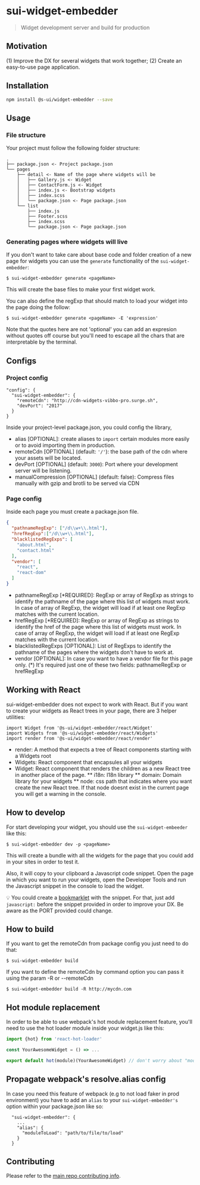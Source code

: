 # sui-widget-embedder

> Widget development server and build for production

## Motivation

(1) Improve the DX for several widgets that work together; (2) Create an easy-to-use page application.

## Installation

```sh
npm install @s-ui/widget-embedder --save
```

## Usage

### File structure

Your project must follow the following folder structure:

```
.
├── package.json <- Project package.json
└── pages
    ├── detail <- Name of the page where widgets will be
    │   ├── Gallery.js <- Widget
    │   ├── ContactForm.js <- Widget
    │   ├── index.js <- Bootstrap widgets
    │   ├── index.scss
    │   └── package.json <- Page package.json
    └── list
        ├── index.js
        ├── Footer.scss
        ├── index.scss
        └── package.json <- Page package.json
```

### Generating pages where widgets will live

If you don't want to take care about base code and folder creation of a new page for widgets you can use the `generate` functionality of the `sui-widget-embedder`:

```
$ sui-widget-embedder generate <pageName>
```

This will create the base files to make your first widget work.

You can also define the regExp that should match to load your widget into the page doing the follow:

```
$ sui-widget-embedder generate <pageName> -E 'expression'
```

Note that the quotes here are not 'optional' you can add an expresion without quotes off course but you'll need to escape all the chars that are interpretable by the terminal.

## Configs

### Project config

```
"config": {
  "sui-widget-embedder": {
    "remoteCdn": "http://cdn-widgets-vibbo-pro.surge.sh",
    "devPort": "2017"
  }
}
```

Inside your project-level package.json, you could config the library,

- alias [OPTIONAL]: create aliases to `import` certain modules more easily or to avoid importing them in production.
- remoteCdn [OPTIONAL] (default: `'/'`): the base path of the cdn where your assets will be located.
- devPort [OPTIONAL] (default: `3000`): Port where your development server will be listening.
- manualCompression [OPTIONAL] (default: false): Compress files manually with gzip and brotli to be served via CDN

### Page config

Inside each page you must create a package.json file.

```json
{
  "pathnameRegExp": ["/d\\w+\\.html"],
  "hrefRegExp":["/d\\w+\\.html"],
  "blacklistedRegExps": [
    "about.html",
    "contact.html"
  ],
  "vendor": [
    "react",
    "react-dom"
  ]
}
```

- pathnameRegExp [*REQUIRED]: RegExp or array of RegExp as strings to identify the pathname of the page where this list of widgets must work. In case of array of RegExp, the widget will load if at least one RegExp matches with the current location.
- hrefRegExp [*REQUIRED]: RegExp or array of RegExp as strings to identify the href of the page where this list of widgets must work. In case of array of RegExp, the widget will load if at least one RegExp matches with the current location.
- blacklistedRegExps [OPTIONAL]: List of RegExps to identify the pathname of the pages where the widgets don't have to work at.
- vendor [OPTIONAL]: In case you want to have a vendor file for this page only.
(*) It's required just one of these two fields: pathnameRegExp or hrefRegExp

## Working with React

sui-widget-embedder does not expect to work with React. But if you want to create your widgets as React trees in your page, there are 3 helper utilities:

```
import Widget from '@s-ui/widget-embedder/react/Widget'
import Widgets from '@s-ui/widget-embedder/react/Widgets'
import render from '@s-ui/widget-embedder/react/render'
```

- render: A method that expects a tree of React components starting with a Widgets root
- Widgets: React component that encapsules all your widgets
- Widget: React component that renders the children as a new React tree in another place of the page.
  ** i18n: I18n library
  ** domain: Domain library for your widgets
  \*\* node: css path that indicates where you want create the new React tree. If that node doesnt exist in the current page you will get a warning in the console.

## How to develop

For start developing your widget, you should use the `sui-widget-embeeder` like this:

```
$ sui-widget-embedder dev -p <pageName>
```

This will create a bundle with all the widgets for the page that you could add in your sites in order to test it.

Also, it will copy to your clipboard a Javascript code snippet. Open the page in which you want to run your widgets, open the Developer Tools and run the Javascript snippet in the console to load the widget.

💡 You could create a [bookmarklet](https://en.wikipedia.org/wiki/Bookmarklet) with the snippet. For that, just add `javascript:` before the snippet provided in order to improve your DX. Be aware as the PORT provided could change.

## How to build

If you want to get the remoteCdn from package config you just need to do that:

```
$ sui-widget-embedder build
```

If you want to define the remoteCdn by command option you can pass it using the param -R or --remoteCdn

```
$ sui-widget-embedder build -R http://mycdn.com
```

## Hot module replacement

In order to be able to use webpack's hot module replacement feature, you'll need to use the hot loader module inside your widget.js like this:

```js
import {hot} from 'react-hot-loader'

const YourAwesomeWidget = () => ...

export default hot(module)(YourAwesomeWidget) // don't worry about "module", it will work thanks to webpack
```

## Propagate webpack's resolve.alias config

In case you need this feature of webpack (e.g to not load faker in prod environment) you have to add an `alias` to your `sui-widget-embedder's` option within your package.json like so:

```
  "sui-widget-embedder": {
    ...
    "alias": {
      "moduleToLoad": "path/to/file/to/load"
    }
  }
```

## Contributing

Please refer to the [main repo contributing info](https://github.com/SUI-Components/sui/blob/master/CONTRIBUTING.md).
